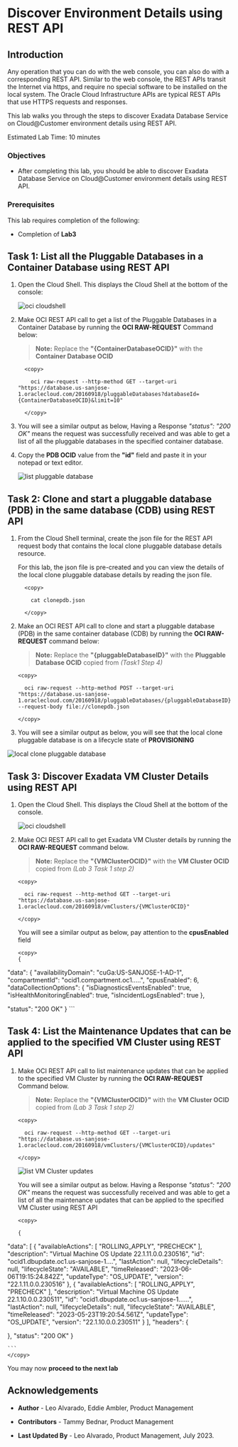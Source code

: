 # Discover Environment Details using REST API


## Introduction

Any operation that you can do with the web console, you can also do with a corresponding REST API. Similar to the web console, the REST APIs transit the Internet via https, and require no special software to be installed on the local system. The Oracle Cloud Infrastructure APIs are typical REST APIs that use HTTPS requests and responses.

This lab walks you through the steps to discover Exadata Database Service on Cloud@Customer environment details using REST API.

Estimated Lab Time: 10 minutes

### Objectives

-   After completing this lab, you should be able to discover Exadata Database Service on Cloud@Customer environment details using REST API.


### Prerequisites

This lab requires completion of the following:

* Completion of **Lab3**

## Task 1: List all the Pluggable Databases in a Container Database using REST API

1. Open the Cloud Shell. This displays the Cloud Shell at the bottom of the console:

   ![oci cloudshell](./images/cloudshelllaunch.png " ")

2. Make OCI REST API call to get a list of the Pluggable Databases in a Container Database by running the **OCI RAW-REQUEST** Command below:
   
    > **Note:** Replace the **"{ContainerDatabaseOCID}"** with the **Container Database OCID**
   
      ```
        <copy>

          oci raw-request --http-method GET --target-uri "https://database.us-sanjose-1.oraclecloud.com/20160918/pluggableDatabases?databaseId={ContainerDatabaseOCID}&limit=10"

        </copy>
      ```
    
     

3. You will see a similar output as below, Having a Response *"status": "200 OK"* means the request was successfully received and was able to get a list of all the pluggable databases in the specified container database. 
   
4. Copy the **PDB OCID** value from the **"id"** field and paste it in your notepad or text editor. 

    ![list pluggable database](./images/getpdb.png " ")

    
## Task 2: Clone and start a pluggable database (PDB) in the same database (CDB) using REST API

1. From the Cloud Shell terminal, create the json file for the REST API request body that contains the local clone pluggable database details resource.

   For this lab, the json file is pre-created and you can view the details of the local clone pluggable database details by reading the json file.
   
    ```
      <copy>

        cat clonepdb.json

      </copy>
      ```
    

2. Make an OCI REST API call to clone and start a pluggable database (PDB) in the same container database (CDB) by running the **OCI RAW-REQUEST** command below:
   
    > **Note:** Replace the **"{pluggableDatabaseID}"** with the **Pluggable Database OCID** copied from *(Task1 Step 4)*
   
      ```
      <copy>

        oci raw-request --http-method POST --target-uri "https://database.us-sanjose-1.oraclecloud.com/20160918/pluggableDatabases/{pluggableDatabaseID}/actions/localClone" --request-body file://clonepdb.json

      </copy>

      ```

   
   
3. You will see a similar output as below, you will see that the local clone pluggable database is on a lifecycle state of **PROVISIONING**

  ![local clone pluggable database](./images/clonepdb.png " ")


## Task 3: Discover Exadata VM Cluster Details using REST API

1. Open the Cloud Shell. This displays the Cloud Shell at the bottom of the console.

   ![oci cloudshell](./images/cloudshelllaunch.png " ")

2. Make OCI REST API call to get Exadata VM Cluster details by running the **OCI RAW-REQUEST** command below. 
   
    > **Note:** Replace the **"{VMClusterOCID}"** with the **VM Cluster OCID** copied from *(Lab 3 Task 1 step 2)*


    ```
    <copy>

      oci raw-request --http-method GET --target-uri "https://database.us-sanjose-1.oraclecloud.com/20160918/vmClusters/{VMClusterOCID}"

    </copy>
    ```
    

    You will see a similar output as below, pay attention to the **cpusEnabled** field

    ```
    <copy>
    {
  "data": {
    "availabilityDomain": "cuGa:US-SANJOSE-1-AD-1",
    "compartmentId": "ocid1.compartment.oc1.....",
    "cpusEnabled": 6,
    "dataCollectionOptions": {
      "isDiagnosticsEventsEnabled": true,
      "isHealthMonitoringEnabled": true,
      "isIncidentLogsEnabled": true
    },
    
  "status": "200 OK"
}
  </copy>
    ```


## Task 4: List the Maintenance Updates that can be applied to the specified VM Cluster using REST API

1. Make OCI REST API call to list maintenance updates that can be applied to the specified VM Cluster by running the **OCI RAW-REQUEST** Command below.
   
    > **Note:** Replace the **"{VMClusterOCID}"** with the **VM Cluster OCID** copied from *(Lab 3 Task 1 step 2)*


      ```
      <copy>

        oci raw-request --http-method GET --target-uri "https://database.us-sanjose-1.oraclecloud.com/20160918/vmClusters/{VMClusterOCID}/updates"

      </copy>
      ```
    

    ![list VM Cluster updates](./images/get-vmcluster-updates.png " ")

    You will see a similar output as below. Having a Response *"status": "200 OK"* means the request was successfully received and was able to get a list of all the maintenance updates that can be applied to the specified VM Cluster using REST API

    ```
    <copy>

    {
  "data": [
    {
      "availableActions": [
        "ROLLING_APPLY",
        "PRECHECK"
      ],
      "description": "Virtual Machine OS Update 22.1.11.0.0.230516",
      "id": "ocid1.dbupdate.oc1.us-sanjose-1....",
      "lastAction": null,
      "lifecycleDetails": null,
      "lifecycleState": "AVAILABLE",
      "timeReleased": "2023-06-06T19:15:24.842Z",
      "updateType": "OS_UPDATE",
      "version": "22.1.11.0.0.230516"
    },
    {
      "availableActions": [
        "ROLLING_APPLY",
        "PRECHECK"
      ],
      "description": "Virtual Machine OS Update 22.1.10.0.0.230511",
      "id": "ocid1.dbupdate.oc1.us-sanjose-1......",
      "lastAction": null,
      "lifecycleDetails": null,
      "lifecycleState": "AVAILABLE",
      "timeReleased": "2023-05-23T19:20:54.561Z",
      "updateType": "OS_UPDATE",
      "version": "22.1.10.0.0.230511"
    }
  ],
  "headers": {
    
  },
  "status": "200 OK"
}

    ```
    </copy>

You may now **proceed to the next lab**

## Acknowledgements

* **Author** - Leo Alvarado, Eddie Ambler, Product Management

* **Contributors** - Tammy Bednar, Product Management

* **Last Updated By** - Leo Alvarado, Product Management, July 2023.
